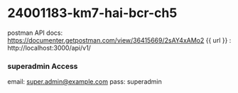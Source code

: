 # 24001183-km7-hai-bcr-ch5

postman API docs: https://documenter.getpostman.com/view/36415669/2sAY4xAMo2
{{ url }} : http://localhost:3000/api/v1/

### superadmin Access
email: super.admin@example.com
pass: superadmin